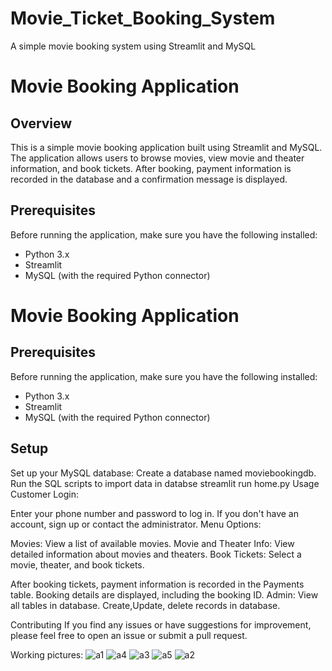 # Movie_Ticket_Booking_System
A simple movie booking system using Streamlit and MySQL 


# Movie Booking Application

## Overview

This is a simple movie booking application built using Streamlit and MySQL. The application allows users to browse movies, view movie and theater information, and book tickets. After booking, payment information is recorded in the database and a confirmation message is displayed.

## Prerequisites

Before running the application, make sure you have the following installed:

- Python 3.x
- Streamlit
- MySQL (with the required Python connector)


# Movie Booking Application

## Prerequisites

Before running the application, make sure you have the following installed:

- Python 3.x
- Streamlit
- MySQL (with the required Python connector)

## Setup


Set up your MySQL database:
Create a database named moviebookingdb.
Run the SQL scripts to import data in databse
streamlit run home.py
Usage
Customer Login:

Enter your phone number and password to log in.
If you don't have an account, sign up or contact the administrator.
Menu Options:

Movies: View a list of available movies.
Movie and Theater Info: View detailed information about movies and theaters.
Book Tickets: Select a movie, theater, and book tickets.

After booking tickets, payment information is recorded in the Payments table.
Booking details are displayed, including the booking ID.
Admin:
View all tables in database. Create,Update, delete records in database.

Contributing
If you find any issues or have suggestions for improvement, please feel free to open an issue or submit a pull request.

Working pictures:
![a1](https://github.com/Samahitha0/Movie_Ticket_Booking_System/assets/100484362/907dc914-056c-4073-9000-2dba2af25a41)
![a4](https://github.com/Samahitha0/Movie_Ticket_Booking_System/assets/100484362/555944ed-d608-4c5f-bd8b-94f8cdbbb3a2)
![a3](https://github.com/Samahitha0/Movie_Ticket_Booking_System/assets/100484362/8f2e3bd7-e751-4426-8524-ba50c63ae76d)
![a5](https://github.com/Samahitha0/Movie_Ticket_Booking_System/assets/100484362/99ab2b00-ec62-46d7-9dd5-8fb4cdf4930e)
![a2](https://github.com/Samahitha0/Movie_Ticket_Booking_System/assets/100484362/1623f763-6f6d-4e0d-a335-8a2a39cabe1e)




